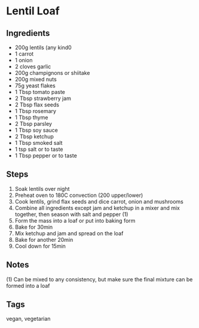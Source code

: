 # Lentil Loaf

## Ingredients

* 200g lentils (any kind0 
* 1 carrot
* 1 onion
* 2 cloves garlic
* 200g champignons or shiitake
* 200g mixed nuts
* 75g yeast flakes 
* 1 Tbsp tomato paste
* 2 Tbsp strawberry jam
* 2 Tbsp flax seeds
* 1 Tbsp rosemary
* 1 Tbsp thyme
* 2 Tbsp parsley
* 1 Tbsp soy sauce 
* 2 Tbsp ketchup
* 1 Tbsp smoked salt 
* 1 tsp salt or to taste
* 1 Tbsp pepper or to taste

## Steps

1. Soak lentils over night
2. Preheat oven to 180C convection (200 upper/lower) 
2. Cook lentils, grind flax seeds and dice carrot, onion and mushrooms
3. Combine all ingredients except jam and ketchup in a mixer and mix together, then season with salt and pepper (1)
4. Form the mass into a loaf or put into baking form
5. Bake for 30min
6. Mix ketchup and jam and spread on the loaf 
7. Bake for another 20min
8. Cool down for 15min

## Notes

(1) Can be mixed to any consistency, but make sure the final mixture can be formed into a loaf

## Tags
vegan, vegetarian
